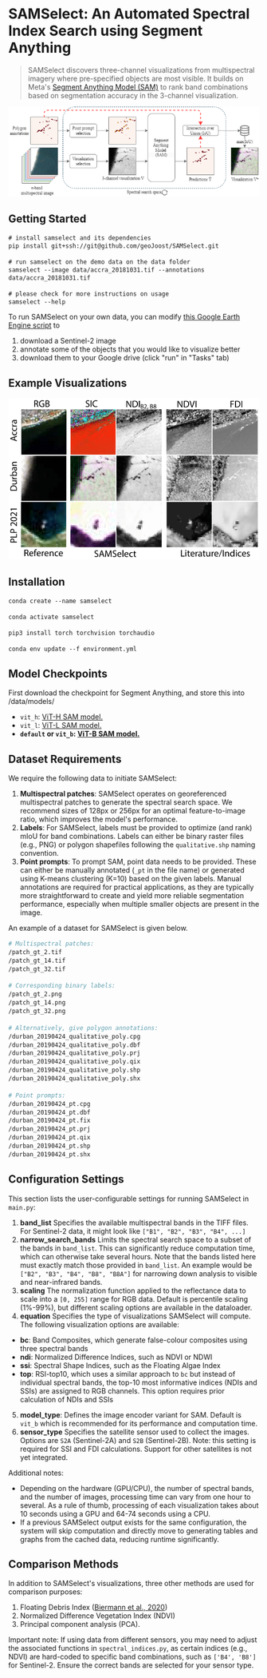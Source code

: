 # SAMSelect: An Automated Spectral Index Search using Segment Anything

<!-- let's add those when they are ready
[[`paper`](google.com)][[`demo`](google.com)][[`dataset`](google.com)]
-->

> SAMSelect discovers three-channel visualizations from multispectral imagery where pre-specified objects are most visible. It builds on Meta's [Segment Anything Model (SAM)](https://segment-anything.com/) to rank band combinations based on segmentation accuracy in the 3-channel visualization. 

![SAMSelect](./doc/Flowchart_SAMSelect.png)

<!--
If you've found SAMSelect helpful in your research, we'd love to hear about it! Your feedback helps us continue to improve the tool.

**Want to share your work?** Cite us in your publications using the reference in the article.

**Have questions, suggestions, or encountered a bug?** Reach out to Joost van Dalen directly.

**Let's collaborate and make SAMSelect even better together!**
-->

## Getting Started

```
# install samselect and its dependencies
pip install git+ssh://git@github.com/geoJoost/SAMSelect.git

# run samselect on the demo data on the data folder
samselect --image data/accra_20181031.tif --annotations data/accra_20181031.tif

# please check for more instructions on usage
samselect --help 
```
To run SAMSelect on your own data, you can modify [this Google Earth Engine script](https://code.earthengine.google.com/b31594853f8b1752f7fcf79883062bf3) to 
1. download a Sentinel-2 image
2. annotate some of the objects that you would like to visualize better
3. download them to your Google drive (click "run" in "Tasks" tab)

## Example Visualizations

![SAMSelect visualizations](./doc/samselect_patches.png)

## Installation
```
conda create --name samselect

conda activate samselect

pip3 install torch torchvision torchaudio

conda env update --f environment.yml
```

## Model Checkpoints
First download the checkpoint for Segment Anything, and store this into /data/models/
- `vit_h`: [ViT-H SAM model.](https://dl.fbaipublicfiles.com/segment_anything/sam_vit_h_4b8939.pth)
- `vit_l`: [ViT-L SAM model.](https://dl.fbaipublicfiles.com/segment_anything/sam_vit_l_0b3195.pth)
- **`default` or `vit_b`: [ViT-B SAM model.](https://dl.fbaipublicfiles.com/segment_anything/sam_vit_b_01ec64.pth)**

## Dataset Requirements
We require the following data to initiate SAMSelect:

1. **Multispectral patches**: SAMSelect operates on georeferenced multispectral patches to generate the spectral search space. We recommend sizes of 128px or 256px for an optimal feature-to-image ratio, which improves the model's performance. 
2. **Labels**: For SAMSelect, labels must be provided to optimize (and rank) mIoU for band combinations. Labels can either be binary raster files (e.g., PNG) or polygon shapefiles following the `qualitative.shp` naming convention.
3. **Point prompts**: To prompt SAM, point data needs to be provided. These can either be manually annotated (`_pt` in the file name) or generated using K-means clustering (K=10) based on the given labels. Manual annotations are required for practical applications, as they are typically more straightforward to create and yield more reliable segmentation performance, especially when multiple smaller objects are present in the image.

An example of a dataset for SAMSelect is given below.
```bash
# Multispectral patches:
/patch_gt_2.tif
/patch_gt_14.tif
/patch_gt_32.tif

# Corresponding binary labels:
/patch_gt_2.png
/patch_gt_14.png
/patch_gt_32.png

# Alternatively, give polygon annotations:
/durban_20190424_qualitative_poly.cpg
/durban_20190424_qualitative_poly.dbf 
/durban_20190424_qualitative_poly.prj
/durban_20190424_qualitative_poly.qix
/durban_20190424_qualitative_poly.shp
/durban_20190424_qualitative_poly.shx 

# Point prompts:
/durban_20190424_pt.cpg
/durban_20190424_pt.dbf
/durban_20190424_pt.fix
/durban_20190424_pt.prj 
/durban_20190424_pt.qix 
/durban_20190424_pt.shp 
/durban_20190424_pt.shx 
```

## Configuration Settings
This section lists the user-configurable settings for running SAMSelect in `main.py`:
1. **band_list** Specifies the available multispectral bands in the TIFF files. For Sentinel-2 data, it might look like `["B1", "B2", "B3", "B4", ...]`
2. **narrow_search_bands** Limits the spectral search space to a subset of the bands in `band_list`. This can significantly reduce computation time, which can otherwise take several hours. Note that the bands listed here must exactly match those provided in `band_list`. An example would be `["B2", "B3", "B4", "B8", "B8A"]` for narrowing down analysis to visible and near-infrared bands.
3. **scaling** The normalization function applied to the reflectance data to scale into a `[0, 255]` range for RGB data. Default is percentile scaling (1%-99%), but different scaling options are available in the dataloader.
4. **equation** Specifies the type of visualizations SAMSelect will compute. The following visualization options are available:
- **bc**: Band Composites, which generate false-colour composites using three spectral bands
- **ndi**: Normalized Difference Indices, such as NDVI or NDWI
- **ssi**: Spectral Shape Indices, such as the Floating Algae Index
- **top**: RSI-top10, which uses a similar approach to `bc` but instead of individual spectral bands, the top-10 most informative indices (NDIs and SSIs) are assigned to RGB channels. This option requires prior calculation of NDIs and SSIs
5. **model_type**: Defines the image encoder variant for SAM. Default is `vit_b` which is recommended for its performance and computation time.
6. **sensor_type** Specifies the satellite sensor used to collect the images. Options are `S2A` (Sentinel-2A) and `S2B` (Sentinel-2B). Note: this setting is required for SSI and FDI calculations. Support for other satellites is not yet integrated.

Additional notes:
- Depending on the hardware (GPU/CPU), the number of spectral bands, and the number of images, processing time can vary from one hour to several. As a rule of thumb, processing of each visualization takes about 10 seconds using a GPU and 64-74 seconds using a CPU.
- If a previous SAMSelect output exists for the same configuration, the system will skip computation and directly move to generating tables and graphs from the cached data, reducing runtime significantly.

## Comparison Methods
In addition to SAMSelect's visualizations, three other methods are used for comparison purposes:
1. Floating Debris Index ([Biermann et al., 2020](https://www.nature.com/articles/s41598-020-62298-z))
2. Normalized Difference Vegetation Index (NDVI)
3. Principal component analysis (PCA).

Important note:
If using data from different sensors, you may need to adjust the associated functions in `spectral_indices.py`, as certain indices (e.g., NDVI) are hard-coded to specific band combinations, such as `['B4', 'B8']` for Sentinel-2. Ensure the correct bands are selected for your sensor type.
